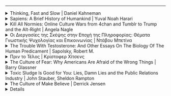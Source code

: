 <hr>

<details>
    <summary>Thinking, Fast and Slow | Daniel Kahneman</summary>
    <img src="https://upload.wikimedia.org/wikipedia/en/thumb/c/c1/Thinking%2C_Fast_and_Slow.jpg/220px-Thinking%2C_Fast_and_Slow.jpg"
     />
    <p>Finished reading: 2019</p>
    <p><a href="https://en.wikipedia.org/wiki/Thinking,_Fast_and_Slow">Wikipedia link</a></p>
</details>

<details>
    <summary>Sapiens: A Brief History of Humankind | Yuval Noah Harari</summary>
    <img src="https://upload.wikimedia.org/wikipedia/en/d/d2/Sapiens_A_Brief_History_of_Humankind.jpg"
     />
    <p>Finished reading: 2019</p>
    <p><a href="https://en.wikipedia.org/wiki/Sapiens:_A_Brief_History_of_Humankind">Wikipedia link</a></p>
</details>

<details>
    <summary>Kill All Normies: Online Culture Wars from 4chan and Tumblr to Trump and the Alt-Right | Angela Nagle</summary>
    <img src="https://en.wikipedia.org/wiki/Kill_All_Normies#/media/File:Killallnormies.jpg" />
    <p>Finished reading: 2018</p>
    <p>Publisher: Zero Books</p>
    <p><a href="https://en.wikipedia.org/wiki/Kill_All_Normies">Wikipedia link</a></p>
</details>

<details>
    <summary>Οι Διεργασίες της Σκέψης στην Εποχή της Πληροφορίας: Θέματα Γνωστικής Ψυχολογίας και Επικοινωνίας | Ντάβου Μπετίνα</summary>
    <p>Finished reading: 2016</p>
    <p><a href="http://www.biblionet.gr/book/30112/%CE%9D%CF%84%CE%AC%CE%B2%CE%BF%CF%85,_%CE%9C%CF%80%CE%B5%CF%84%CE%AF%CE%BD%CE%B1/%CE%9F%CE%B9_%CE%B4%CE%B9%CE%B5%CF%81%CE%B3%CE%B1%CF%83%CE%AF%CE%B5%CF%82_%CF%84%CE%B7%CF%82_%CF%83%CE%BA%CE%AD%CF%88%CE%B7%CF%82_%CF%83%CF%84%CE%B7%CE%BD_%CE%B5%CF%80%CE%BF%CF%87%CE%AE_%CF%84%CE%B7%CF%82_%CF%80%CE%BB%CE%B7%CF%81%CE%BF%CF%86%CE%BF%CF%81%CE%AF%CE%B1%CF%82"></a>ΒιβλίοNet Link</p>
</details>

<details>
    <summary>The Trouble With Testosterone: And Other Essays On The Biology Of The Human Predicament | Sapolsky, Robert M.</summary>
    <p>Finished reading: 2015</p>
    <p><a href="https://www.goodreads.com/book/show/20668.The_Trouble_with_Testosterone_and_Other_Essays_on_the_Biology_of_the_Human_Predicament">goodreads.com link</a></p>
</details>

<details>
    <summary>Πριν το Τέλος | Κρίστοφερ Χίτσενς</summary>
    <p>Εκδόσεις Μεταίχμιο</p>
    <h3>Quotes</h3>
    <blockquote>
        <p><em>&quot;Γεναίος; Χα! Κράτα τον χαρακτηρισμό για καμιά μάχη από την οποία δεν μπορείς να το σκάσεις.&quot;</em></p>
    </blockquote>
</details>

<details>
    <summary>The Culture of Fear: Why Americans Are Afraid of the Wrong Things | Barry Glassner</summary>
    <p>Basic Books</p>
    <p><a href="https://en.wikipedia.org/wiki/Culture_of_fear">Wikipedia link</a></p>
    <h3>Quotes</h3>
    <blockquote>
        <p><em>&quot;Disproportionate coverage in the news media plainly has effects on readers and viewers. When Esther Madriz, a professor at Hunter College, interviewed women in New York City about their fears of crime they frequently responded with the phrase "I saw it in the news." The interviewees identified the news media as both the source of their fears and the reason they believed those fears were valid. Asked in a national poll why they believe the country has a serious crime problem, 76 percent of people cited stories they had seen in the media. Only 22 percent cited personal experience.&quot;</em></p>
    </blockquote>
    <blockquote>
        <p><em>&quot;Television news programs survive on scares. On local newscasts, where producers live by the dictum "if it bleeds, it leads," drug, crime, and disaster stories make up most of the news portion of the broadcasts. Evening newscasts on the major networks are somewhat less bloody, but between 1990 and 1998, when the nation's murder rate declined by 20 percent, the number of murder stories on network newscasts increased 600 percent (not counting stories about O.J. Simpson).&quot;</em></p>
    </blockquote>
</details>

<details>
    <summary>Toxic Sludge Is Good for You: Lies, Damn Lies and the Public Relations Industry | John Stauber, Sheldon Rampton</summary>
    <p>Finished reading: ...</p>
    <p><a href="https://www.goodreads.com/book/show/659246.Toxic_Sludge_Is_Good_for_You">goodreads.com link</a></p>
    <h3>Quotes</h3>
    <blockquote>
        <p><em>&quot;The best PR is never noticed&quot;</em></p>
    </blockquote>
    <blockquote>
        <p><em>&quot;On the surface it seemed like an ordinary publicity stunt for 'female emancipation'. [...] A contingent of New York debutantes marched down Fifth Avenue in the 1929 Easter Parade, each openly lighting and smoking cigarettes. It was the first time in the memory of most Americans that any woman who wasn't a prostitute had been seen smoking in public. It was dubbed the &quot;torches of liberty contingent&quot; by Edward Bernays, its brilliant behind-the-scenes organizer. [...] later admitted that he had been paid a tidy sum to orchestrate the march by George Washington Hill, president of the American Tobacco Company. [...] it had achieved its goal of breaking the taboo against female smoking.&quot;</em></p>
    </blockquote>
</details>

<details>
    <summary>The Culture of Make Believe | Derrick Jensen</summary>
    <img src="culture-of-make-believe.jpeg" alt="The Culture of Make Believe by author Derrick Jensen"/>
    <p>Finished reading: ...</p>
    <p><a href="https://en.wikipedia.org/wiki/The_Culture_of_Make_Believe">Wikipedia link</a></p>
    <h3>Quotes</h3>
    <blockquote>
        <p><em>&quot;When discussing hate groups, why do we so often constrict our vision to include only the most absurd, the most grotesque, the most individual or small-scale of crimes? Why not go after larger targets? What about hatred or exploitation that is systematic, that is codified, that hides behind the screen of law, religion, philosophy, science?&quot;</em></p>
    </blockquote>
</details>



<details>